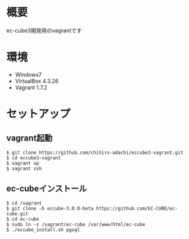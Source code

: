 # 概要
ec-cube3開発用のvagrantです

# 環境
+ Windows7
+ VirtualBox 4.3.26
+ Vagrant 1.7.2

# セットアップ

## vagrant起動
```
$ git clone https://github.com/chihiro-adachi/eccube3-vagrant.git
$ cd eccube3-vagrant
$ vagrant up
$ vagrant ssh
```

## ec-cubeインストール
```
$ cd /vagrant
$ git clone -b eccube-3.0.0-beta https://github.com/EC-CUBE/ec-cube.git
$ cd ec-cube
$ sudo ln -s /vagrant/ec-cube /var/www/html/ec-cube
$ ./eccube_install.sh pgsql
```
